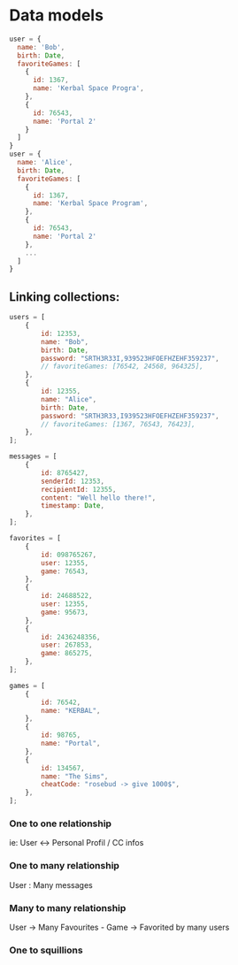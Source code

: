 # Data models

```js
user = {
  name: 'Bob',
  birth: Date,
  favoriteGames: [
    {
      id: 1367,
      name: 'Kerbal Space Progra',
    },
    {
      id: 76543,
      name: 'Portal 2'
    }
  ]
}
user = {
  name: 'Alice',
  birth: Date,
  favoriteGames: [
    {
      id: 1367,
      name: 'Kerbal Space Program',
    },
    {
      id: 76543,
      name: 'Portal 2'
    },
    ...
  ]
}
```

## Linking collections:

```js
users = [
	{
		id: 12353,
		name: "Bob",
		birth: Date,
		password: "SRTH3R33I,939523HFOEFHZEHF359237",
		// favoriteGames: [76542, 24568, 964325],
	},
	{
		id: 12355,
		name: "Alice",
		birth: Date,
		password: "SRTH3R33,I939523HFOEFHZEHF359237",
		// favoriteGames: [1367, 76543, 76423],
	},
];

messages = [
	{
		id: 8765427,
		senderId: 12353,
		recipientId: 12355,
		content: "Well hello there!",
		timestamp: Date,
	},
];

favorites = [
	{
		id: 098765267,
		user: 12355,
		game: 76543,
	},
	{
		id: 24688522,
		user: 12355,
		game: 95673,
	},
	{
		id: 2436248356,
		user: 267853,
		game: 865275,
	},
];

games = [
	{
		id: 76542,
		name: "KERBAL",
	},
	{
		id: 98765,
		name: "Portal",
	},
	{
		id: 134567,
		name: "The Sims",
		cheatCode: "rosebud -> give 1000$",
	},
];
```

### One to one relationship

ie: User <-> Personal Profil / CC infos

### One to many relationship

User : Many messages

### Many to many relationship

User -> Many Favourites - Game -> Favorited by many users

### One to squillions
